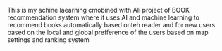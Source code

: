 This is my achine laearning cmobined with AIi project of BOOK recommendation system where it uses AI and machine learning to recommend books automatically based onteh reader and for new users based on the local and global prefference of the users based on map settings and ranking system
